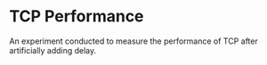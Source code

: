 # TCP Performance

An experiment conducted to measure the performance of TCP after artificially adding delay. 
